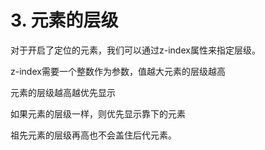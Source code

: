 # 3. 元素的层级

对于开启了定位的元素，我们可以通过z-index属性来指定层级。

z-index需要一个整数作为参数，值越大元素的层级越高

元素的层级越高越优先显示

如果元素的层级一样，则优先显示靠下的元素



祖先元素的层级再高也不会盖住后代元素。

